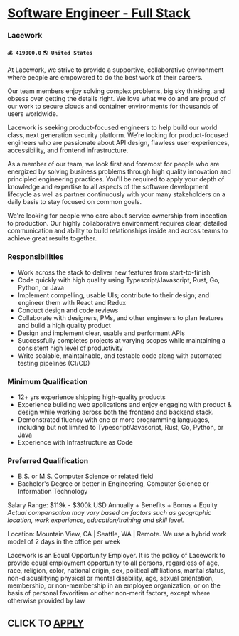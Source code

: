 # [Software Engineer - Full Stack](https://www.remotewlb.com/apply/software-engineer-full-stack-83484)  
### Lacework  
#### `💰 419000.0` `🌎 United States`  

At Lacework, we strive to provide a supportive, collaborative environment where people are empowered to do the best work of their careers.

Our team members enjoy solving complex problems, big sky thinking, and obsess over getting the details right. We love what we do and are proud of our work to secure clouds and container environments for thousands of users worldwide.

Lacework is seeking product-focused engineers to help build our world class, next generation security platform. We’re looking for product-focused engineers who are passionate about API design, flawless user experiences, accessibility, and frontend infrastructure.

As a member of our team, we look first and foremost for people who are energized by solving business problems through high quality innovation and principled engineering practices. You'll be required to apply your depth of knowledge and expertise to all aspects of the software development lifecycle as well as partner continuously with your many stakeholders on a daily basis to stay focused on common goals.

We're looking for people who care about service ownership from inception to production. Our highly collaborative environment requires clear, detailed communication and ability to build relationships inside and across teams to achieve great results together.

### Responsibilities

  * Work across the stack to deliver new features from start-to-finish 
  * Code quickly with high quality using Typescript/Javascript, Rust, Go, Python, or Java
  * Implement compelling, usable UIs; contribute to their design; and engineer them with React and Redux
  * Conduct design and code reviews
  * Collaborate with designers, PMs, and other engineers to plan features and build a high quality product 
  * Design and implement clear, usable and performant APIs 
  * Successfully completes projects at varying scopes while maintaining a consistent high level of productivity
  * Write scalable, maintainable, and testable code along with automated testing pipelines (CI/CD)

### Minimum Qualification

  * 12+ yrs experience shipping high-quality products
  * Experience building web applications and enjoy engaging with product & design while working across both the frontend and backend stack. 
  * Demonstrated fluency with one or more programming languages, including but not limited to Typescript/Javascript, Rust, Go, Python, or Java
  * Experience with Infrastructure as Code

### Preferred Qualification

  * B.S. or M.S. Computer Science or related field
  * Bachelor's Degree or better in Engineering, Computer Science or Information Technology

Salary Range: $119k - $300k USD Annually + Benefits + Bonus + Equity  
 _Actual compensation may vary based on factors such as geographic location, work experience, education/training and skill level._

Location: Mountain View, CA | Seattle, WA | Remote. We use a hybrid work model of 2 days in the office per week

Lacework is an Equal Opportunity Employer. It is the policy of Lacework to provide equal employment opportunity to all persons, regardless of age, race, religion, color, national origin, sex, political affiliations, marital status, non-disqualifying physical or mental disability, age, sexual orientation, membership, or non-membership in an employee organization, or on the basis of personal favoritism or other non-merit factors, except where otherwise provided by law

  
## CLICK TO [APPLY](https://www.remotewlb.com/apply/software-engineer-full-stack-83484)

